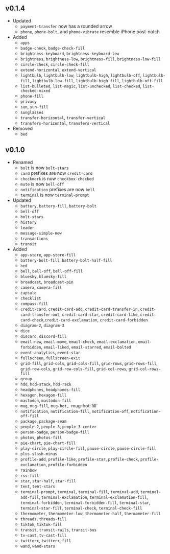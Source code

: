 ## v0.1.4

- Updated
  - `payment-transfer` now has a rounded arrow
  - `phone`, `phone-bolt`, and `phone-vibrate` resemble iPhone post-notch
- Added
  - `apps`
  - `badge-check`, `badge-check-fill`
  - `brightness-keyboard`, `brightness-keyboard-low`
  - `brightness`, `brightness-low`, `brightness-fill`, `brightness-low-fill`
  - `circle-check`, `circle-check-fill`
  - `extend-horizontal`, `extend-vertical`
  - `lightbulb`, `lightbulb-low`, `lightbulb-high`, `lightbulb-off`, `lightbulb-fill`, `lightbulb-low-fill`, `lightbulb-high-fill`, `lightbulb-off-fill`
  - `list-bulleted`, `list-magic`, `list-unchecked`, `list-checked`, `list-checked-mixed`
  - `phone-fill`
  - `privacy`
  - `sun`, `sun-fill`
  - `sunglasses`
  - `transfer-horizontal`, `transfer-vertical`
  - `transfers-horizontal`, `transfers-vertical`
- Removed
  - `bed`

## v0.1.0

- Renamed
  - `bolt` is now `bolt-stars`
  - `card` prefixes are now `credit-card`
  - `checkmark` is now `checkbox-checked`
  - `mute` is now `bell-off`
  - `notification` prefixes are now `bell`
  - `terminal` is now `terminal-prompt`
- Updated
  - `battery`, `battery-fill`, `battery-bolt`
  - `bell-off`
  - `bolt-stars`
  - `history`
  - `leader`
  - `message-simple-new`
  - `transactions`
  - `transit`
- Added
  - `app-store`, `app-store-fill`
  - `battery-bolt-fill`, `battery-bolt-half-fill`
  - `bed`
  - `bell`, `bell-off`, `bell-off-fill`
  - `bluesky`, `bluesky-fill`
  - `broadcast`, `broadcast-pin`
  - `camera`, `camera-fill`
  - `capsule`
  - `checklist`
  - `compass-fill`
  - `credit-card`, `credit-card-add`, `credit-card-transfer-in`, `credit-card-transfer-out`, `credit-card-star`, `credit-card-like`, `credit-card-check`,`credit-card-exclamation`, `credit-card-forbidden`
  - `diagram-2`, `diagram-3`
  - `dice`
  - `discord`, `discord-fill`
  - `email-new`, `email-move`, `email-check`, `email-exclamation`, `email-forbidden`, `email-liked`, `email-starred`, `email-bolted`
  - `event-analytics`, `event-star`
  - `fullscreen`, `fullscreen-exit`
  - `grid-fill`, `grid-cols`, `grid-cols-fill`, `grid-rows`, `grid-rows-fill`, `grid-row-cols`, `grid-row-cols-fill`, `grid-col-rows`, `grid-col-rows-fill`
  - `group`
  - `hdd`, `hdd-stack`, `hdd-rack`
  - `headphones`, `headphones-fill`
  - `hexagon`, `hexagon-fill`
  - `mastodon`, `mastodon-fill`
  - `mug`, `mug-fill`, `mug-hot, `mug-hot-fill`
  - `notification`, `notification-fill`, `notification-off`, `notification-off-fill`
  - `package`, `package-seam`
  - `people-2`, `people-3`, `people-3-center`
  - `person-badge`, `person-badge-fill`
  - `photos`, `photos-fill`
  - `pie-chart`, `pie-chart-fill`
  - `play-circle`, `play-circle-fill`, `pause-circle`, `pause-circle-fill`
  - `plus-slash-minus`
  - `profile-add`, `profile-like`, `profile-star`, `profile-check`, `profile-exclamation`, `profile-forbidden`
  - `rainbow`
  - `rss-fill`
  - `star`, `star-half`, `star-fill`
  - `tent`, `tent-stars`
  - `terminal-prompt`, `terminal`, `terminal-fill`, `terminal-add`, `terminal-add-fill`, `terminal-exclamation`, `terminal-exclamation-fill`, `terminal-forbidden`, `terminal-forbidden-fill`, `terminal-star`, `terminal-star-fill`, `terminal-check`, `terminal-check-fill`
  - `thermometer`, `thermometer-low`, `thermometer-half`, `thermometer-fill`
  - `threads`, `threads-fill`
  - `tiktok`, `tiktok-fill`
  - `transit`, `transit-rails`, `transit-bus`
  - `tv-cast`, `tv-cast-fill`
  - `twitterx`, `twitterx-fill`
  - `wand`, `wand-stars`
